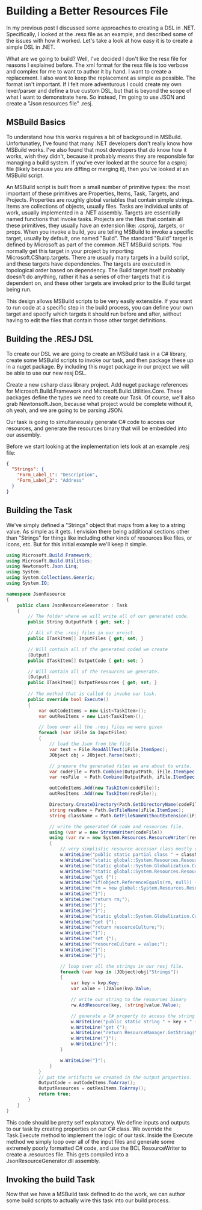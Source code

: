 # Building a Better Resources File

In my previous post I discussed some approaches to creating a DSL in .NET. Specifically, I looked at the .resx file as an example, and described some of the issues with how it worked. Let's take a look at how easy it is to create a simple DSL in .NET.

What are we going to build? Well, I've decided I don't like the resx file for reasons I explained before. The xml format for the resx file is too verbose and complex for me to want to author it by hand. I want to create a replacement. I also want to keep the replacement as simple as possible. The format isn't important. If I felt more adventurous I could create my own lexer/parser and define a true custom DSL, but that is beyond the scope of what I want to demonstrate here. So instead, I'm going to use JSON and create a "Json resources file" .resj.

## MSBuild Basics

To understand how this works requires a bit of background in MSBuild. Unfortunatley, I've found that many .NET developers don't really know how MSBuild works. I've also found that most developers that *do* know how it works, wish they didn't, because it probably means they are responsible for managing a build system. If you've ever looked at the source for a csproj file (likely because you are diffing or merging it), then you've looked at an MSBuild script.

An MSBuild script is built from a small number of primitive types: the most important of these primitives are Properties, Items, Task, Targets, and Projects. Properties are roughly global variables that contain simple strings. Items are collections of objects, usually files. Tasks are individual units of work, usually implemented in a .NET assembly. Targets are essentially named functions that invoke tasks. Projects are the files that contain all these primitives, they usually have an extension like: .csproj, .targets, or props. When you invoke a build, you are telling MSBuild to invoke a specific target, usually by default, one named "Build". The standard "Build" target is defined by Microsoft as part of the common .NET MSBuild scripts. You normally get this target in your project by importing Microsoft.CSharp.targets. There are usually many targets in a build script, and these targets have dependencies. The targets are executed in topological order based on dependency. The Build target itself probably doesn't do anything, rather it has a series of other targets that it is dependent on, and these other targets are invoked prior to the Build target being run.

This design allows MSBuild scripts to be very easily extensible. If you want to run code at a specific step in the build process, you can define your own target and specify which targets it should run before and after, without having to edit the files that contain those other target definitions.

## Building the .RESJ DSL

To create our DSL we are going to create an MSBuild task in a C# library, create some MSBuild scripts to invoke our task, and then package these up in a nuget package. By including this nuget package in our project we will be able to use our new resj DSL. 

Create a new csharp class library project. Add nuget package references for Microsoft.Build.Framework and Microsoft.Build.Utilities.Core. These packages define the types we need to create our Task. Of course, we'll also grab Newtonsoft.Json, because what project would be complete without it, oh yeah, and we are going to be parsing JSON.

Our task is going to simultaneously generate C# code to access our resources, and generate the resources binary that will be embedded into our assembly.

Before we start looking at the implementation lets look at an example .resj file:

```JSON
{
  "Strings": {
    "Form_Label_1": "Description",
    "Form_Label_2": "Address"
  }
}
```
## Building the Task

We've simply defined a "Strings" object that maps from a key to a string value. As simple as it gets. I envision there being additional sections other than "Strings" for things like including other kinds of resources like files, or icons, etc. But for this initial example we'll keep it simple.

``` C#
using Microsoft.Build.Framework;
using Microsoft.Build.Utilities;
using Newtonsoft.Json.Linq;
using System;
using System.Collections.Generic;
using System.IO;

namespace JsonResource
{
    public class JsonResourceGenerator : Task
    {
        // The folder where we will write all of our generated code.
        public String OutputPath { get; set; }

        // All of the .resj files in our projct.
        public ITaskItem[] InputFiles { get; set; }

        // Will contain all of the generated coded we create
        [Output]
        public ITaskItem[] OutputCode { get; set; }

        // Will contain all of the resources we generate.
        [Output]
        public ITaskItem[] OutputResources { get; set; }
        
        // The method that is called to invoke our task.
        public override bool Execute()
        {
            var outCodeItems = new List<TaskItem>();
            var outResItems = new List<TaskItem>();

            // loop over all the .resj files we were given
            foreach (var iFile in InputFiles)
            {
                // load the Json from the file
                var text = File.ReadAllText(iFile.ItemSpec);
                JObject obj = JObject.Parse(text);

                // prepare the generated files we are about to write.
                var codeFile = Path.Combine(OutputPath, iFile.ItemSpec + ".g.cs");
                var resFile  = Path.Combine(OutputPath, iFile.ItemSpec + ".resources");

                outCodeItems.Add(new TaskItem(codeFile));
                outResItems .Add(new TaskItem(resFile));

                Directory.CreateDirectory(Path.GetDirectoryName(codeFile));
                string resName = Path.GetFileName(iFile.ItemSpec);
                string className = Path.GetFileNameWithoutExtension(iFile.ItemSpec);

                // write the generated C# code and resources file.
                using (var w = new StreamWriter(codeFile))
                using (var rw = new System.Resources.ResourceWriter(resFile))
                {
                    // very simplistic resource accessor class mostly duplicated from resx output.
                    w.WriteLine("public static partial class " + className + " { ");
                    w.WriteLine("static global::System.Resources.ResourceManager rm;");
                    w.WriteLine("static global::System.Globalization.CultureInfo resourceCulture;");
                    w.WriteLine("static global::System.Resources.ResourceManager ResourceManager {");
                    w.WriteLine("get {");
                    w.WriteLine("if(object.ReferenceEquals(rm, null)) {");
                    w.WriteLine("rm = new global::System.Resources.ResourceManager(\"" + resName + "\", typeof(" + className + ").Assembly);");
                    w.WriteLine("}");
                    w.WriteLine("return rm;");
                    w.WriteLine("}");
                    w.WriteLine("}");
                    w.WriteLine("static global::System.Globalization.CultureInfo Culture {");
                    w.WriteLine("get {");
                    w.WriteLine("return resourceCulture;");
                    w.WriteLine("}");
                    w.WriteLine("set {");
                    w.WriteLine("resourceCulture = value;");
                    w.WriteLine("}");
                    w.WriteLine("}");

                    // loop over all the strings in our resj file.
                    foreach (var kvp in (JObject)obj["Strings"])
                    {
                        var key = kvp.Key;
                        var value = (JValue)kvp.Value;

                        // write our string to the resources binary
                        rw.AddResource(key, (string)value.Value);

                        // generate a C# property to access the string by name.
                        w.WriteLine("public static string " + key + " {");
                        w.WriteLine("get {");
                        w.WriteLine("return ResourceManager.GetString(\"" + key + "\", resourceCulture);");
                        w.WriteLine("}");
                        w.WriteLine("}");
                    }

                    w.WriteLine("}");
                }
            }
            // put the artifacts we created in the output properties.
            OutputCode = outCodeItems.ToArray();
            OutputResources = outResItems.ToArray();
            return true;
        }
    }
}
```

This code should be pretty self explanatory. We define inputs and outputs to our task by creating properties on our C# class. We override the Task.Execute method to implement the logic of our task. Inside the Execute method we simply loop over all of the input files and generate some extremely poorly formatted C# code, and use the BCL ResourceWriter to create a .resources file. This gets compiled into a JsonResourceGenerator.dll assembly.

## Invoking the build Task

Now that we have a MSBuild task defined to do the work, we can author some build scripts to actually wire this task into our build process.